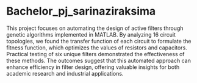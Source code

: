 # Bachelor_pj_sarinaziraksima
This project focuses on automating the design of active filters through genetic algorithms implemented in MATLAB. By analyzing 16 circuit topologies, we found the transfer function of each circuit to formulate the fitness function, which optimizes the values of resistors and capacitors. Practical testing of six unique filters demonstrated the effectiveness of these methods. The outcomes suggest that this automated approach can enhance efficiency in filter design, offering valuable insights for both academic research and industrial applications.
